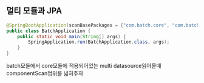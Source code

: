 ## 멀티 모듈과 JPA

```Java
@SpringBootApplication(scanBasePackages = {"com.batch.core", "com.batch.batch"})
public class BatchApplication {
    public static void main(String[] args) {
        SpringApplication.run(BatchApplication.class, args);
    }
}

```
batch모듈에서 core모듈에 적용되어있는 multi datasource읽어올때 componentScan범위를 넓혀주자
